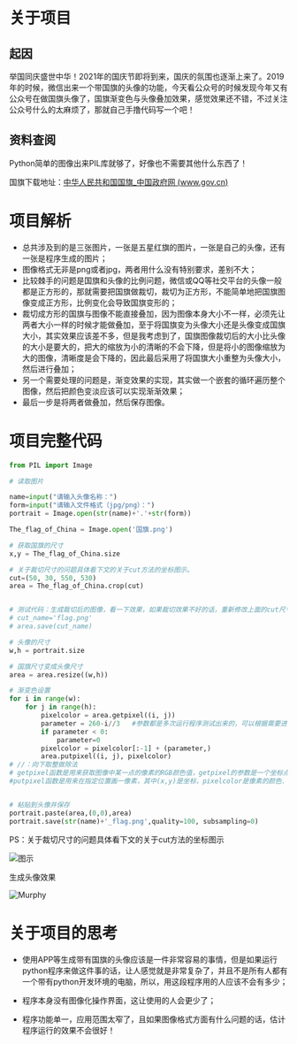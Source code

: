 # 关于项目

## 起因

举国同庆盛世中华！2021年的国庆节即将到来，国庆的氛围也逐渐上来了。2019年的时候，微信出来一个带国旗的头像的功能，今天看公众号的时候发现今年又有公众号在做国旗头像了，国旗渐变色与头像叠加效果，感觉效果还不错，不过关注公众号什么的太麻烦了，那就自己手撸代码写一个吧！



## 资料查阅

Python简单的图像出来PIL库就够了，好像也不需要其他什么东西了！

国旗下载地址：[中华人民共和国国旗_中国政府网 (www.gov.cn)](http://www.gov.cn/guoqing/guoqi/index.htm)

# 项目解析

- 总共涉及到的是三张图片，一张是五星红旗的图片，一张是自己的头像，还有一张是程序生成的图片；
- 图像格式无非是png或者jpg，两者用什么没有特别要求，差别不大；
- 比较棘手的问题是国旗和头像的比例问题，微信或QQ等社交平台的头像一般都是正方形的，那就需要把国旗做裁切，裁切为正方形，不能简单地把国旗图像变成正方形，比例变化会导致国旗变形的；
- 裁切成方形的国旗与图像不能直接叠加，因为图像本身大小不一样，必须先让两者大小一样的时候才能做叠加，至于将国旗变为头像大小还是头像变成国旗大小，其实效果应该差不多，但是我考虑到了，国旗图像裁切后的大小比头像的大小是要大的，把大的缩放为小的清晰的不会下降，但是将小的图像缩放为大的图像，清晰度是会下降的，因此最后采用了将国旗大小重整为头像大小，然后进行叠加；
- 另一个需要处理的问题是，渐变效果的实现，其实做一个嵌套的循环遍历整个图像，然后把颜色变淡应该可以实现渐渐效果；
- 最后一步是将两者做叠加，然后保存图像。

# 项目完整代码

``` python
from PIL import Image

# 读取图片

name=input("请输入头像名称：")
form=input("请输入文件格式（jpg/png）：")
portrait = Image.open(str(name)+'.'+str(form))

The_flag_of_China = Image.open('国旗.png')

# 获取国旗的尺寸
x,y = The_flag_of_China.size

# 关于裁切尺寸的问题具体看下文的关于cut方法的坐标图示。
cut=(50, 30, 550, 530)
area = The_flag_of_China.crop(cut)


# 测试代码：生成裁切后的图像，看一下效果，如果裁切效果不好的话，重新修改上面的cut尺寸（类似反馈doge）！
# cut_name='flag.png'
# area.save(cut_name)

# 头像的尺寸
w,h = portrait.size

# 国旗尺寸变成头像尺寸
area = area.resize((w,h))

# 渐变色设置
for i in range(w):
    for j in range(h):
        pixelcolor = area.getpixel((i, j))
        parameter = 260-i//3   #参数都是多次运行程序测试出来的，可以根据需要进行更改
        if parameter < 0:
            parameter=0
        pixelcolor = pixelcolor[:-1] + (parameter,)
        area.putpixel((i, j), pixelcolor)  
# //：向下取整做除法
# getpixel函数是用来获取图像中某一点的像素的RGB颜色值，getpixel的参数是一个坐标点（x,y）;
#putpixel函数是用来在指定位置画一像素，其中(x,y)是坐标，pixelcolor是像素的颜色.


# 粘贴到头像并保存 
portrait.paste(area,(0,0),area)
portrait.save(str(name)+'_flag.png',quality=100, subsampling=0)
```



PS：关于裁切尺寸的问题具体看下文的关于cut方法的坐标图示

![图示](https://gitee.com/murphyhou/picgo/raw/master/image/%E5%9B%BE%E7%A4%BA.png)



生成头像效果

![Murphy](https://gitee.com/murphyhou/picgo/raw/master/image/Murphy.png)

# 关于项目的思考

- 使用APP等生成带有国旗的头像应该是一件非常容易的事情，但是如果运行python程序来做这件事的话，让人感觉就是非常复杂了，并且不是所有人都有一个带有python开发环境的电脑，所以，用这段程序用的人应该不会有多少；

- 程序本身没有图像化操作界面，这让使用的人会更少了；
- 程序功能单一，应用范围太窄了，且如果图像格式方面有什么问题的话，估计程序运行的效果不会很好！